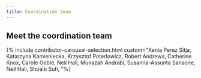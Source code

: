 ```yaml
---
title: Coordination team
---
```


## Meet the coordination team

{% include contributor-carousel-selection.html custom="Xenia Perez Sitja, Katarzyna Kamieniecka, Krzysztof Poterlowicz, Robert Andrews, Catherine Knox, Carole Goble, Neil Hall, Munazah Andrabi, Susanna-Assunta Sansone, Neil Hall, Shoaib Sufi, "%}
